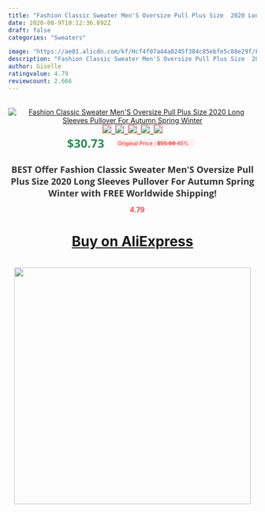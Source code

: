 ```yaml
---
title: "Fashion Classic Sweater Men'S Oversize Pull Plus Size  2020 Long Sleeves Pullover For Autumn Spring Winter"
date: 2020-08-9T10:12:36.892Z
draft: false
categories: "Sweaters"

image: "https://ae01.alicdn.com/kf/Hcf4f07a44a0245f384c85ebfe5c88e29f/Fashion-Classic-Sweater-Men-S-Oversize-Pull-Plus-Size-2020-Long-Sleeves-Pullover-For-Autumn-Spring.jpg"
description: "Fashion Classic Sweater Men'S Oversize Pull Plus Size  2020 Long Sleeves Pullover For Autumn Spring Winter"
author: Giselle
ratingvalue: 4.79
reviewcount: 2.666
---
```

<br>
<div style="text-align: center;">
<a href="https://s.click.aliexpress.com/e/_AfcEZP" target="_blank" rel="nofollow noopener noreferrer"><img alt="Fashion Classic Sweater Men'S Oversize Pull Plus Size  2020 Long Sleeves Pullover For Autumn Spring Winter" class="magnifier-image" src="https://ae01.alicdn.com/kf/Hcf4f07a44a0245f384c85ebfe5c88e29f/Fashion-Classic-Sweater-Men-S-Oversize-Pull-Plus-Size-2020-Long-Sleeves-Pullover-For-Autumn-Spring.jpg_640x640.jpg">
<br>
<img style="border:1px solid salmon" src="https://ae01.alicdn.com/kf/Hcf4f07a44a0245f384c85ebfe5c88e29f/Fashion-Classic-Sweater-Men-S-Oversize-Pull-Plus-Size-2020-Long-Sleeves-Pullover-For-Autumn-Spring.jpg_120x120.jpg">&nbsp;&nbsp;<img style="border:1px solid salmon" src="https://ae01.alicdn.com/kf/H59549241a46249009020096782831839Y/Fashion-Classic-Sweater-Men-S-Oversize-Pull-Plus-Size-2020-Long-Sleeves-Pullover-For-Autumn-Spring.jpg_120x120.jpg">&nbsp;&nbsp;<img style="border:1px solid salmon" src="https://ae01.alicdn.com/kf/Hc602dd7feb0642abbe6531d288c6d0caI/Fashion-Classic-Sweater-Men-S-Oversize-Pull-Plus-Size-2020-Long-Sleeves-Pullover-For-Autumn-Spring.jpg_120x120.jpg">&nbsp;&nbsp;<img style="border:1px solid salmon" src="https://ae01.alicdn.com/kf/Hdf9587a6846b4be496fbd95f2723380e0/Fashion-Classic-Sweater-Men-S-Oversize-Pull-Plus-Size-2020-Long-Sleeves-Pullover-For-Autumn-Spring.jpg_120x120.jpg">&nbsp;&nbsp;<img style="border:1px solid salmon" src="https://ae01.alicdn.com/kf/H0ae41497ade740dabfe9dcb51ffc588bE/Fashion-Classic-Sweater-Men-S-Oversize-Pull-Plus-Size-2020-Long-Sleeves-Pullover-For-Autumn-Spring.jpg_120x120.jpg"></a></div><br0>
<div style="text-align: center;"><span style="background-color: white; border: 0px; box-sizing: border-box; color: seagreen; display: inline-block; font-family: &quot;open sans&quot; , &quot;arial&quot; , &quot;helvetica&quot; , sans-serif , &quot;heiti&quot;; font-size: 24px; font-stretch: inherit; font-weight: 700; line-height: inherit; margin: 0px 10px 0px 0px; padding: 0px; vertical-align: middle;">$30.73 </span>
<span style="background: rgb(255 , 241 , 241); border-radius: 3px; border: 0px; box-sizing: border-box; color: #ff4747; display: inline-block; font-family: inherit; font-size: 12px; font-stretch: inherit; font-style: inherit; font-variant: inherit; font-weight: 600; line-height: inherit; margin: 0px; padding: 2px 5px; transform: scale(0.9); vertical-align: middle;">Original Price : <b style="text-decoration: line-through;">$55.88 </b> 45%&nbsp;&nbsp;</span></div>
<h1 style="color: #333333; display: inline-block; font-family: &quot;open sans&quot; , &quot;arial&quot; , &quot;helvetica&quot; , sans-serif , &quot;heiti&quot;; font-size: 18px; font-stretch: inherit; font-weight: 700; text-align: center;">BEST Offer Fashion Classic Sweater Men'S Oversize Pull Plus Size  2020 Long Sleeves Pullover For Autumn Spring Winter with FREE Worldwide Shipping!</h1>
<div style="color: #ff4747; text-align: center;">
<img src="https://4.bp.blogspot.com/-M0ZcTcb-5uY/XleCXlxnR4I/AAAAAAAAAEc/OrjgMkXV1oMQFaCRZj5HQwOCBcu3w1FegCPcBGAYYCw/s1600/star.png" style="height: 15px;">&nbsp;<b>4.79</b></div>
<div class="button_cont" align="center"><a class="buynow_a" href="https://s.click.aliexpress.com/e/_AfcEZP" target="_blank" rel="nofollow noopener noreferrer"><H1>Buy on AliExpress</H1></a></div><br>
<div class="separator" style="clear: both; text-align: center;">
<img src="https://lh3.googleusercontent.com/-pTy5HemUv9M/XlePHvY0dAI/AAAAAAAAAE4/0nX5iRUoIWY8eMW9Dpxeirr157OZliDIgCLcBGAsYHQ/s1600/badge.gif" width="480">
</div>

